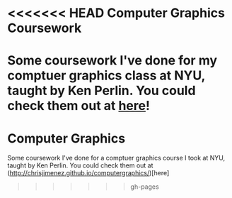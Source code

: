 <<<<<<< HEAD
Computer Graphics Coursework
=======
Some coursework I've done for my comptuer graphics class at NYU, taught by Ken Perlin. You could check them out at [here](http://chrisjimenez.github.io/computergraphics/)!
=======
Computer Graphics
=======
Some coursework I've done for a comptuer graphics course I took at NYU, taught by Ken Perlin. You could check them out at (http://chrisjimenez.github.io/computergraphics/)[here]
>>>>>>> gh-pages
